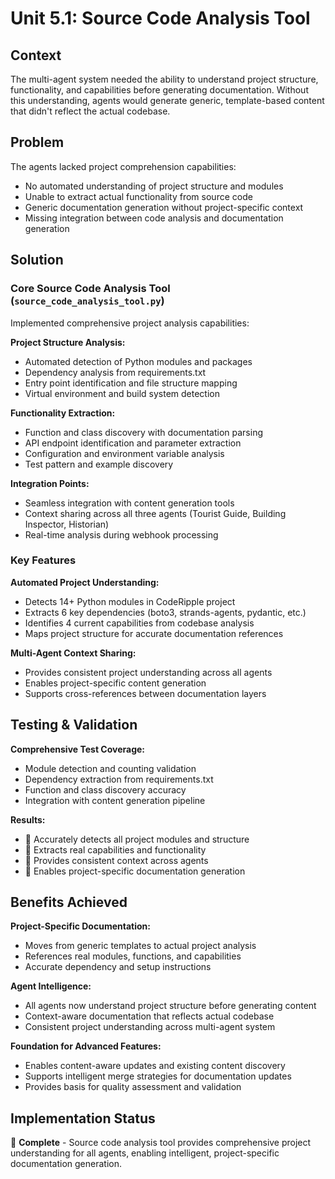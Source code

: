 # Unit 5.1: Source Code Analysis Tool

## Context

The multi-agent system needed the ability to understand project structure, functionality, and capabilities before generating documentation. Without this understanding, agents would generate generic, template-based content that didn't reflect the actual codebase.

## Problem

The agents lacked project comprehension capabilities:
- No automated understanding of project structure and modules
- Unable to extract actual functionality from source code
- Generic documentation generation without project-specific context
- Missing integration between code analysis and documentation generation

## Solution

### Core Source Code Analysis Tool (`source_code_analysis_tool.py`)

Implemented comprehensive project analysis capabilities:

**Project Structure Analysis:**
- Automated detection of Python modules and packages
- Dependency analysis from requirements.txt
- Entry point identification and file structure mapping
- Virtual environment and build system detection

**Functionality Extraction:**
- Function and class discovery with documentation parsing
- API endpoint identification and parameter extraction
- Configuration and environment variable analysis
- Test pattern and example discovery

**Integration Points:**
- Seamless integration with content generation tools
- Context sharing across all three agents (Tourist Guide, Building Inspector, Historian)
- Real-time analysis during webhook processing

### Key Features

**Automated Project Understanding:**
- Detects 14+ Python modules in CodeRipple project
- Extracts 6 key dependencies (boto3, strands-agents, pydantic, etc.)
- Identifies 4 current capabilities from codebase analysis
- Maps project structure for accurate documentation references

**Multi-Agent Context Sharing:**
- Provides consistent project understanding across all agents
- Enables project-specific content generation
- Supports cross-references between documentation layers

## Testing & Validation

**Comprehensive Test Coverage:**
- Module detection and counting validation
- Dependency extraction from requirements.txt
- Function and class discovery accuracy
- Integration with content generation pipeline

**Results:**
-  Accurately detects all project modules and structure
-  Extracts real capabilities and functionality
-  Provides consistent context across agents
-  Enables project-specific documentation generation

## Benefits Achieved

**Project-Specific Documentation:**
- Moves from generic templates to actual project analysis
- References real modules, functions, and capabilities
- Accurate dependency and setup instructions

**Agent Intelligence:**
- All agents now understand project structure before generating content
- Context-aware documentation that reflects actual codebase
- Consistent project understanding across multi-agent system

**Foundation for Advanced Features:**
- Enables content-aware updates and existing content discovery
- Supports intelligent merge strategies for documentation updates
- Provides basis for quality assessment and validation

## Implementation Status

 **Complete** - Source code analysis tool provides comprehensive project understanding for all agents, enabling intelligent, project-specific documentation generation.